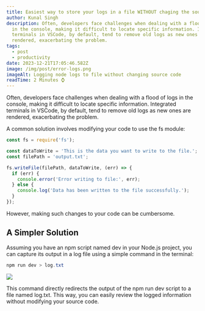 ```yaml
---
title: Easiest way to store your logs in a file WITHOUT chaging the source file(node)
author: Kunal Singh
description: Often, developers face challenges when dealing with a flood of logs
  in the console, making it difficult to locate specific information. Integrated
  terminals in VSCode, by default, tend to remove old logs as new ones are
  rendered, exacerbating the problem.
tags:
  - post
  - productivity
date: 2023-12-21T17:05:46.582Z
image: /img/post/error-logs.png
imageAlt: Logging node logs to file without changing source code
readTime: 2 Minutes ⌚
---
```

Often, developers face challenges when dealing with a flood of logs in the console, making it difficult to locate specific information. Integrated terminals in VSCode, by default, tend to remove old logs as new ones are rendered, exacerbating the problem.

A common solution involves modifying your code to use the fs module:

```javascript
const fs = require('fs');

const dataToWrite = 'This is the data you want to write to the file.';
const filePath = 'output.txt';

fs.writeFile(filePath, dataToWrite, (err) => {
  if (err) {
    console.error('Error writing to file:', err);
  } else {
    console.log('Data has been written to the file successfully.');
  }
});
```

However, making such changes to your code can be cumbersome.

## A Simpler Solution

Assuming you have an npm script named dev in your Node.js project, you can capture its output in a log file using a simple command in the terminal:

```csharp
npm run dev > log.txt
```

![](/img/post/output.gif)



This command directly redirects the output of the npm run dev script to a file named log.txt. This way, you can easily review the logged information without modifying your source code.